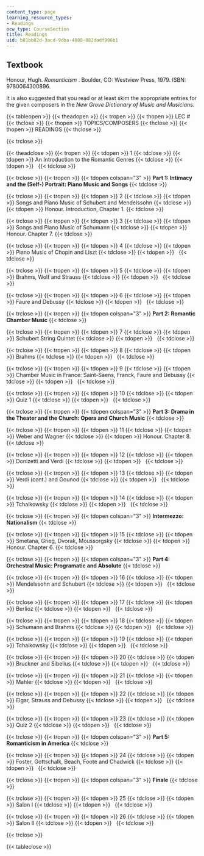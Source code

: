 ```yaml
---
content_type: page
learning_resource_types:
- Readings
ocw_type: CourseSection
title: Readings
uid: b81bb82d-3acd-9dba-4088-882dadf906b1
---
```


Textbook
--------

Honour, Hugh. _Romanticism_ . Boulder, CO: Westview Press, 1979. ISBN: 9780064300896.

It is also suggested that you read or at least skim the appropriate entries for the given composers in the _New Grove Dictionary of Music and Musicians_.

{{< tableopen >}}
{{< theadopen >}}
{{< tropen >}}
{{< thopen >}}
LEC #
{{< thclose >}}
{{< thopen >}}
TOPICS/COMPOSERS
{{< thclose >}}
{{< thopen >}}
READINGS
{{< thclose >}}

{{< trclose >}}

{{< theadclose >}}
{{< tropen >}}
{{< tdopen >}}
1
{{< tdclose >}}
{{< tdopen >}}
An Introduction to the Romantic Genres
{{< tdclose >}}
{{< tdopen >}}
 
{{< tdclose >}}

{{< trclose >}}
{{< tropen >}}
{{< tdopen colspan="3" >}}
**Part 1: Intimacy and the (Self-) Portrait: Piano Music and Songs**
{{< tdclose >}}

{{< trclose >}}
{{< tropen >}}
{{< tdopen >}}
2
{{< tdclose >}}
{{< tdopen >}}
Songs and Piano Music of Schubert and Mendelssohn
{{< tdclose >}}
{{< tdopen >}}
Honour. Introduction, Chapter 1.
{{< tdclose >}}

{{< trclose >}}
{{< tropen >}}
{{< tdopen >}}
3
{{< tdclose >}}
{{< tdopen >}}
Songs and Piano Music of Schumann
{{< tdclose >}}
{{< tdopen >}}
Honour. Chapter 7.
{{< tdclose >}}

{{< trclose >}}
{{< tropen >}}
{{< tdopen >}}
4
{{< tdclose >}}
{{< tdopen >}}
Piano Music of Chopin and Liszt
{{< tdclose >}}
{{< tdopen >}}
 
{{< tdclose >}}

{{< trclose >}}
{{< tropen >}}
{{< tdopen >}}
5
{{< tdclose >}}
{{< tdopen >}}
Brahms, Wolf and Strauss
{{< tdclose >}}
{{< tdopen >}}
 
{{< tdclose >}}

{{< trclose >}}
{{< tropen >}}
{{< tdopen >}}
6
{{< tdclose >}}
{{< tdopen >}}
Faure and Debussy
{{< tdclose >}}
{{< tdopen >}}
 
{{< tdclose >}}

{{< trclose >}}
{{< tropen >}}
{{< tdopen colspan="3" >}}
**Part 2: Romantic Chamber Music**
{{< tdclose >}}

{{< trclose >}}
{{< tropen >}}
{{< tdopen >}}
7
{{< tdclose >}}
{{< tdopen >}}
Schubert String Quintet
{{< tdclose >}}
{{< tdopen >}}
 
{{< tdclose >}}

{{< trclose >}}
{{< tropen >}}
{{< tdopen >}}
8
{{< tdclose >}}
{{< tdopen >}}
Brahms
{{< tdclose >}}
{{< tdopen >}}
 
{{< tdclose >}}

{{< trclose >}}
{{< tropen >}}
{{< tdopen >}}
9
{{< tdclose >}}
{{< tdopen >}}
Chamber Music in France: Saint-Saens, Franck, Faure and Debussy
{{< tdclose >}}
{{< tdopen >}}
 
{{< tdclose >}}

{{< trclose >}}
{{< tropen >}}
{{< tdopen >}}
10
{{< tdclose >}}
{{< tdopen >}}
Quiz 1
{{< tdclose >}}
{{< tdopen >}}
 
{{< tdclose >}}

{{< trclose >}}
{{< tropen >}}
{{< tdopen colspan="3" >}}
**Part 3: Drama in the Theater and the Church: Opera and Church Music**
{{< tdclose >}}

{{< trclose >}}
{{< tropen >}}
{{< tdopen >}}
11
{{< tdclose >}}
{{< tdopen >}}
Weber and Wagner
{{< tdclose >}}
{{< tdopen >}}
Honour. Chapter 8.
{{< tdclose >}}

{{< trclose >}}
{{< tropen >}}
{{< tdopen >}}
12
{{< tdclose >}}
{{< tdopen >}}
Donizetti and Verdi
{{< tdclose >}}
{{< tdopen >}}
 
{{< tdclose >}}

{{< trclose >}}
{{< tropen >}}
{{< tdopen >}}
13
{{< tdclose >}}
{{< tdopen >}}
Verdi (cont.) and Gounod
{{< tdclose >}}
{{< tdopen >}}
 
{{< tdclose >}}

{{< trclose >}}
{{< tropen >}}
{{< tdopen >}}
14
{{< tdclose >}}
{{< tdopen >}}
Tchaikowsky
{{< tdclose >}}
{{< tdopen >}}
 
{{< tdclose >}}

{{< trclose >}}
{{< tropen >}}
{{< tdopen colspan="3" >}}
**Intermezzo: Nationalism**
{{< tdclose >}}

{{< trclose >}}
{{< tropen >}}
{{< tdopen >}}
15
{{< tdclose >}}
{{< tdopen >}}
Smetana, Grieg, Dvorak, Moussorgsky
{{< tdclose >}}
{{< tdopen >}}
Honour. Chapter 6.
{{< tdclose >}}

{{< trclose >}}
{{< tropen >}}
{{< tdopen colspan="3" >}}
**Part 4: Orchestral Music: Programatic and Absolute**
{{< tdclose >}}

{{< trclose >}}
{{< tropen >}}
{{< tdopen >}}
16
{{< tdclose >}}
{{< tdopen >}}
Mendelssohn and Schubert
{{< tdclose >}}
{{< tdopen >}}
 
{{< tdclose >}}

{{< trclose >}}
{{< tropen >}}
{{< tdopen >}}
17
{{< tdclose >}}
{{< tdopen >}}
Berlioz
{{< tdclose >}}
{{< tdopen >}}
 
{{< tdclose >}}

{{< trclose >}}
{{< tropen >}}
{{< tdopen >}}
18
{{< tdclose >}}
{{< tdopen >}}
Schumann and Brahms
{{< tdclose >}}
{{< tdopen >}}
 
{{< tdclose >}}

{{< trclose >}}
{{< tropen >}}
{{< tdopen >}}
19
{{< tdclose >}}
{{< tdopen >}}
Tchaikowsky
{{< tdclose >}}
{{< tdopen >}}
 
{{< tdclose >}}

{{< trclose >}}
{{< tropen >}}
{{< tdopen >}}
20
{{< tdclose >}}
{{< tdopen >}}
Bruckner and Sibelius
{{< tdclose >}}
{{< tdopen >}}
 
{{< tdclose >}}

{{< trclose >}}
{{< tropen >}}
{{< tdopen >}}
21
{{< tdclose >}}
{{< tdopen >}}
Mahler
{{< tdclose >}}
{{< tdopen >}}
 
{{< tdclose >}}

{{< trclose >}}
{{< tropen >}}
{{< tdopen >}}
22
{{< tdclose >}}
{{< tdopen >}}
Elgar, Strauss and Debussy
{{< tdclose >}}
{{< tdopen >}}
 
{{< tdclose >}}

{{< trclose >}}
{{< tropen >}}
{{< tdopen >}}
23
{{< tdclose >}}
{{< tdopen >}}
Quiz 2
{{< tdclose >}}
{{< tdopen >}}
 
{{< tdclose >}}

{{< trclose >}}
{{< tropen >}}
{{< tdopen colspan="3" >}}
**Part 5: Romanticism in America**
{{< tdclose >}}

{{< trclose >}}
{{< tropen >}}
{{< tdopen >}}
24
{{< tdclose >}}
{{< tdopen >}}
Foster, Gottschalk, Beach, Foote and Chadwick
{{< tdclose >}}
{{< tdopen >}}
 
{{< tdclose >}}

{{< trclose >}}
{{< tropen >}}
{{< tdopen colspan="3" >}}
**Finale**
{{< tdclose >}}

{{< trclose >}}
{{< tropen >}}
{{< tdopen >}}
25
{{< tdclose >}}
{{< tdopen >}}
Salon I
{{< tdclose >}}
{{< tdopen >}}
 
{{< tdclose >}}

{{< trclose >}}
{{< tropen >}}
{{< tdopen >}}
26
{{< tdclose >}}
{{< tdopen >}}
Salon II
{{< tdclose >}}
{{< tdopen >}}
 
{{< tdclose >}}

{{< trclose >}}

{{< tableclose >}}